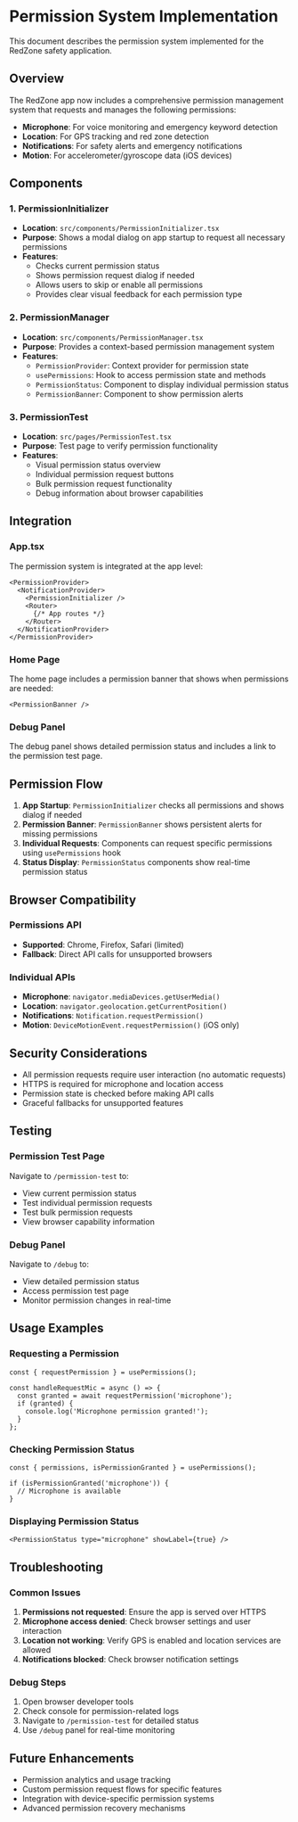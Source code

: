 # Permission System Implementation

This document describes the permission system implemented for the RedZone safety application.

## Overview

The RedZone app now includes a comprehensive permission management system that requests and manages the following permissions:

- **Microphone**: For voice monitoring and emergency keyword detection
- **Location**: For GPS tracking and red zone detection
- **Notifications**: For safety alerts and emergency notifications
- **Motion**: For accelerometer/gyroscope data (iOS devices)

## Components

### 1. PermissionInitializer
- **Location**: `src/components/PermissionInitializer.tsx`
- **Purpose**: Shows a modal dialog on app startup to request all necessary permissions
- **Features**:
  - Checks current permission status
  - Shows permission request dialog if needed
  - Allows users to skip or enable all permissions
  - Provides clear visual feedback for each permission type

### 2. PermissionManager
- **Location**: `src/components/PermissionManager.tsx`
- **Purpose**: Provides a context-based permission management system
- **Features**:
  - `PermissionProvider`: Context provider for permission state
  - `usePermissions`: Hook to access permission state and methods
  - `PermissionStatus`: Component to display individual permission status
  - `PermissionBanner`: Component to show permission alerts

### 3. PermissionTest
- **Location**: `src/pages/PermissionTest.tsx`
- **Purpose**: Test page to verify permission functionality
- **Features**:
  - Visual permission status overview
  - Individual permission request buttons
  - Bulk permission request functionality
  - Debug information about browser capabilities

## Integration

### App.tsx
The permission system is integrated at the app level:

```tsx
<PermissionProvider>
  <NotificationProvider>
    <PermissionInitializer />
    <Router>
      {/* App routes */}
    </Router>
  </NotificationProvider>
</PermissionProvider>
```

### Home Page
The home page includes a permission banner that shows when permissions are needed:

```tsx
<PermissionBanner />
```

### Debug Panel
The debug panel shows detailed permission status and includes a link to the permission test page.

## Permission Flow

1. **App Startup**: `PermissionInitializer` checks all permissions and shows dialog if needed
2. **Permission Banner**: `PermissionBanner` shows persistent alerts for missing permissions
3. **Individual Requests**: Components can request specific permissions using `usePermissions` hook
4. **Status Display**: `PermissionStatus` components show real-time permission status

## Browser Compatibility

### Permissions API
- **Supported**: Chrome, Firefox, Safari (limited)
- **Fallback**: Direct API calls for unsupported browsers

### Individual APIs
- **Microphone**: `navigator.mediaDevices.getUserMedia()`
- **Location**: `navigator.geolocation.getCurrentPosition()`
- **Notifications**: `Notification.requestPermission()`
- **Motion**: `DeviceMotionEvent.requestPermission()` (iOS only)

## Security Considerations

- All permission requests require user interaction (no automatic requests)
- HTTPS is required for microphone and location access
- Permission state is checked before making API calls
- Graceful fallbacks for unsupported features

## Testing

### Permission Test Page
Navigate to `/permission-test` to:
- View current permission status
- Test individual permission requests
- Test bulk permission requests
- View browser capability information

### Debug Panel
Navigate to `/debug` to:
- View detailed permission status
- Access permission test page
- Monitor permission changes in real-time

## Usage Examples

### Requesting a Permission
```tsx
const { requestPermission } = usePermissions();

const handleRequestMic = async () => {
  const granted = await requestPermission('microphone');
  if (granted) {
    console.log('Microphone permission granted!');
  }
};
```

### Checking Permission Status
```tsx
const { permissions, isPermissionGranted } = usePermissions();

if (isPermissionGranted('microphone')) {
  // Microphone is available
}
```

### Displaying Permission Status
```tsx
<PermissionStatus type="microphone" showLabel={true} />
```

## Troubleshooting

### Common Issues

1. **Permissions not requested**: Ensure the app is served over HTTPS
2. **Microphone access denied**: Check browser settings and user interaction
3. **Location not working**: Verify GPS is enabled and location services are allowed
4. **Notifications blocked**: Check browser notification settings

### Debug Steps

1. Open browser developer tools
2. Check console for permission-related logs
3. Navigate to `/permission-test` for detailed status
4. Use `/debug` panel for real-time monitoring

## Future Enhancements

- Permission analytics and usage tracking
- Custom permission request flows for specific features
- Integration with device-specific permission systems
- Advanced permission recovery mechanisms
